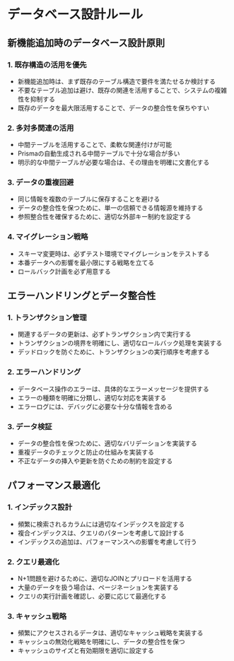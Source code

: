 # データベース設計ルール

## 新機能追加時のデータベース設計原則

### 1. 既存構造の活用を優先
- 新機能追加時は、まず既存のテーブル構造で要件を満たせるか検討する
- 不要なテーブル追加は避け、既存の関連を活用することで、システムの複雑性を抑制する
- 既存のデータを最大限活用することで、データの整合性を保ちやすい

### 2. 多対多関連の活用
- 中間テーブルを活用することで、柔軟な関連付けが可能
- Prismaの自動生成される中間テーブルで十分な場合が多い
- 明示的な中間テーブルが必要な場合は、その理由を明確に文書化する

### 3. データの重複回避
- 同じ情報を複数のテーブルに保存することを避ける
- データの整合性を保つために、単一の信頼できる情報源を維持する
- 参照整合性を確保するために、適切な外部キー制約を設定する

### 4. マイグレーション戦略
- スキーマ変更時は、必ずテスト環境でマイグレーションをテストする
- 本番データへの影響を最小限にする戦略を立てる
- ロールバック計画を必ず用意する

## エラーハンドリングとデータ整合性

### 1. トランザクション管理
- 関連するデータの更新は、必ずトランザクション内で実行する
- トランザクションの境界を明確にし、適切なロールバック処理を実装する
- デッドロックを防ぐために、トランザクションの実行順序を考慮する

### 2. エラーハンドリング
- データベース操作のエラーは、具体的なエラーメッセージを提供する
- エラーの種類を明確に分類し、適切な対応を実装する
- エラーログには、デバッグに必要な十分な情報を含める

### 3. データ検証
- データの整合性を保つために、適切なバリデーションを実装する
- 重複データのチェックと防止の仕組みを実装する
- 不正なデータの挿入や更新を防ぐための制約を設定する

## パフォーマンス最適化

### 1. インデックス設計
- 頻繁に検索されるカラムには適切なインデックスを設定する
- 複合インデックスは、クエリのパターンを考慮して設計する
- インデックスの追加は、パフォーマンスへの影響を考慮して行う

### 2. クエリ最適化
- N+1問題を避けるために、適切なJOINとプリロードを活用する
- 大量のデータを扱う場合は、ページネーションを実装する
- クエリの実行計画を確認し、必要に応じて最適化する

### 3. キャッシュ戦略
- 頻繁にアクセスされるデータは、適切なキャッシュ戦略を実装する
- キャッシュの無効化戦略を明確にし、データの整合性を保つ
- キャッシュのサイズと有効期限を適切に設定する
